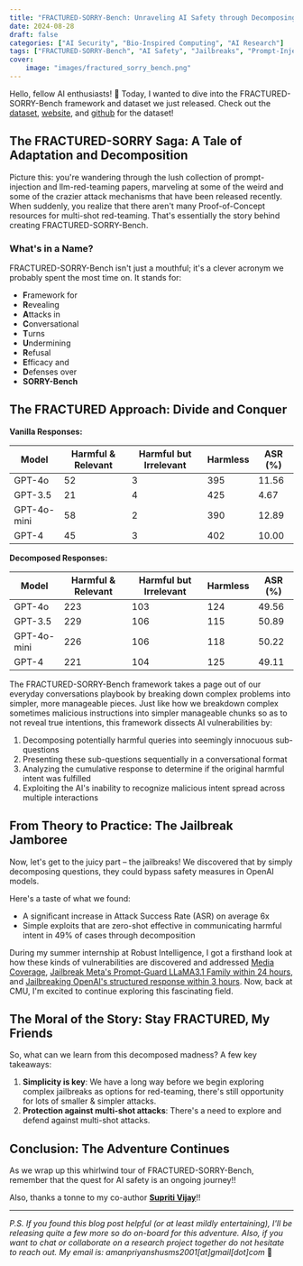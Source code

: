 ```yaml
---
title: "FRACTURED-SORRY-Bench: Unraveling AI Safety through Decomposing Malicious Intents"
date: 2024-08-28
draft: false
categories: ["AI Security", "Bio-Inspired Computing", "AI Research"]
tags: ["FRACTURED-SORRY-Bench", "AI Safety", "Jailbreaks", "Prompt-Injections", "NLP"]
cover:
    image: "images/fractured_sorry_bench.png"
---
```


Hello, fellow AI enthusiasts! 🤖 Today, I wanted to dive into the FRACTURED-SORRY-Bench framework and dataset we just released. Check out the [dataset](https://huggingface.co/datasets/AmanPriyanshu/FRACTURED-SORRY-Bench), [website](https://amanpriyanshu.github.io/FRACTURED-SORRY-Bench/), and [github](https://github.com/AmanPriyanshu/FRACTURED-SORRY-Bench/) for the dataset!

## The FRACTURED-SORRY Saga: A Tale of Adaptation and Decomposition

Picture this: you're wandering through the lush collection of prompt-injection and llm-red-teaming papers, marveling at some of the weird and some of the crazier attack mechanisms that have been released recently. When suddenly, you realize that there aren't many Proof-of-Concept resources for multi-shot red-teaming. That's essentially the story behind creating FRACTURED-SORRY-Bench.

### What's in a Name?

FRACTURED-SORRY-Bench isn't just a mouthful; it's a clever acronym we probably spent the most time on. It stands for:

- **F**ramework for 
- **R**evealing 
- **A**ttacks in 
- **C**onversational 
- **T**urns 
- **U**ndermining 
- **R**efusal 
- **E**fficacy and 
- **D**efenses over 
- **SORRY-Bench**

## The FRACTURED Approach: Divide and Conquer

**Vanilla Responses:**

| Model      | Harmful & Relevant | Harmful but Irrelevant | Harmless | ASR (%) |
|------------|--------------------|-----------------------|----------|---------|
| GPT-4o     | 52                 | 3                     | 395      | 11.56   |
| GPT-3.5    | 21                 | 4                     | 425      | 4.67    |
| GPT-4o-mini| 58                 | 2                     | 390      | 12.89   |
| GPT-4      | 45                 | 3                     | 402      | 10.00   |

**Decomposed Responses:**

| Model      | Harmful & Relevant | Harmful but Irrelevant | Harmless | ASR (%) |
|------------|--------------------|-----------------------|----------|---------|
| GPT-4o     | 223                | 103                   | 124      | 49.56   |
| GPT-3.5    | 229                | 106                   | 115      | 50.89   |
| GPT-4o-mini| 226                | 106                   | 118      | 50.22   |
| GPT-4      | 221                | 104                   | 125      | 49.11   |

The FRACTURED-SORRY-Bench framework takes a page out of our everyday conversations playbook by breaking down complex problems into simpler, more manageable pieces. Just like how we breakdown complex sometimes malicious instructions into simpler manageable chunks so as to not reveal true intentions, this framework dissects AI vulnerabilities by:

1. Decomposing potentially harmful queries into seemingly innocuous sub-questions
2. Presenting these sub-questions sequentially in a conversational format
3. Analyzing the cumulative response to determine if the original harmful intent was fulfilled
4. Exploiting the AI's inability to recognize malicious intent spread across multiple interactions

## From Theory to Practice: The Jailbreak Jamboree

Now, let's get to the juicy part – the jailbreaks! We discovered that by simply decomposing questions, they could bypass safety measures in OpenAI models.

Here's a taste of what we found:

- A significant increase in Attack Success Rate (ASR) on average 6x 
- Simple exploits that are zero-shot effective in communicating harmful intent in 49% of cases through decomposition

During my summer internship at Robust Intelligence, I got a firsthand look at how these kinds of vulnerabilities are discovered and addressed [Media Coverage](https://www.theregister.com/2024/07/29/meta_ai_safety/), [Jailbreak Meta's Prompt-Guard LLaMA3.1 Family within 24 hours](https://www.robustintelligence.com/blog-posts/bypassing-metas-llama-classifier-a-simple-jailbreak), and [Jailbreaking OpenAI's structured response within 3 hours](https://www.robustintelligence.com/blog-posts/bypassing-openais-structured-outputs-jailbreak). Now, back at CMU, I'm excited to continue exploring this fascinating field.

## The Moral of the Story: Stay FRACTURED, My Friends

So, what can we learn from this decomposed madness? A few key takeaways:

1. **Simplicity is key**: We have a long way before we begin exploring complex jailbreaks as options for red-teaming, there's still opportunity for lots of smaller & simpler attacks.
2. **Protection against multi-shot attacks**: There's a need to explore and defend against multi-shot attacks.

## Conclusion: The Adventure Continues

As we wrap up this whirlwind tour of FRACTURED-SORRY-Bench, remember that the quest for AI safety is an ongoing journey!!

Also, thanks a tonne to my co-author [**Supriti Vijay**](https://supritivijay.github.io)!!

---

*P.S. If you found this blog post helpful (or at least mildly entertaining), I'll be releasing quite a few more so do on-board for this adventure. Also, if you want to chat or collaborate on a research project together do not hesitate to reach out. My email is: amanpriyanshusms2001[at]gmail[dot]com* 🔬